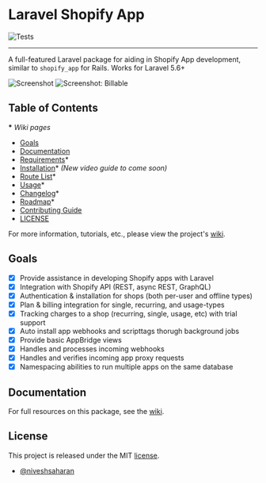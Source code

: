 # Laravel Shopify App

![Tests](https://github.com/centire/laravel-shopify/workflows/Package%20Test/badge.svg?branch=master)

----

A full-featured Laravel package for aiding in Shopify App development, similar to `shopify_app` for Rails. Works for Laravel 5.6+

![Screenshot](https://github.com/centire/laravel-shopify/raw/master/screenshot.png)
![Screenshot: Billable](https://github.com/centire/laravel-shopify/raw/master/screenshot-billable.png)

## Table of Contents

__*__ *Wiki pages*

- [Goals](#goals)
- [Documentation](#documentation)
- [Requirements](https://github.com/centire/laravel-shopify/wiki/Requirements)*
- [Installation](https://github.com/centire/laravel-shopify/wiki/Installation)*  *(New video guide to come soon)*
- [Route List](https://github.com/centire/laravel-shopify/wiki/Route-List)*
- [Usage](https://github.com/centire/laravel-shopify/wiki/Usage)*
- [Changelog](https://github.com/centire/laravel-shopify/wiki/Changelog)*
- [Roadmap](https://github.com/centire/laravel-shopify/wiki/Roadmap)*
- [Contributing Guide](https://github.com/centire/laravel-shopify/blob/master/CONTRIBUTING.md)
- [LICENSE](#license)

For more information, tutorials, etc., please view the project's [wiki](https://github.com/centire/laravel-shopify/wiki).

## Goals

- [x] Provide assistance in developing Shopify apps with Laravel
- [x] Integration with Shopify API (REST, async REST, GraphQL)
- [x] Authentication & installation for shops (both per-user and offline types)
- [x] Plan & billing integration for single, recurring, and usage-types
- [x] Tracking charges to a shop (recurring, single, usage, etc) with trial support
- [x] Auto install app webhooks and scripttags thorugh background jobs
- [x] Provide basic AppBridge views
- [x] Handles and processes incoming webhooks
- [x] Handles and verifies incoming app proxy requests
- [x] Namespacing abilities to run multiple apps on the same database

## Documentation

For full resources on this package, see the [wiki](https://github.com/centire/laravel-shopify/wiki).

## License

This project is released under the MIT [license](https://github.com/centire/laravel-shopify/blob/master/LICENSE).

- [@niveshsaharan](https://github.com/niveshsaharan)
